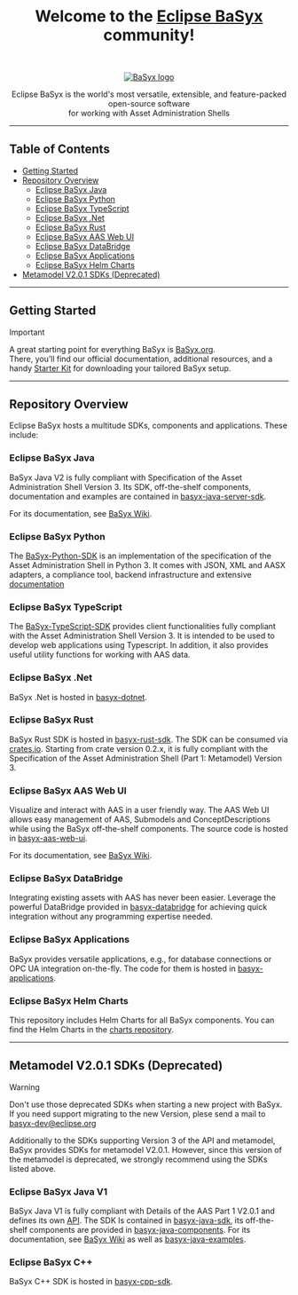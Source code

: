 <h1 align="center">Welcome to the <a href="https://eclipse.dev/basyx/">Eclipse BaSyx</a> community!</h1><br>

<p align="center">
  <a href="https://eclipse.dev/basyx/">
    <img src="https://www.eclipse.org/basyx/img/basyxlogo.png" alt="BaSyx logo">
  </a>
</p>

<p align="center">
  Eclipse BaSyx is the world's most versatile, extensible, and feature-packed open-source software <br> for working with Asset Administration Shells
</p>

---

## Table of Contents
- [Getting Started](#getting-started)
- [Repository Overview](#repository-overview)
  - [Eclipse BaSyx Java](#eclipse-basyx-java)
  - [Eclipse BaSyx Python](#eclipse-basyx-python)
  - [Eclipse BaSyx TypeScript](#eclipse-basyx-typescript)
  - [Eclipse BaSyx .Net](#eclipse-basyx-net)
  - [Eclipse BaSyx Rust](#eclipse-basyx-rust)
  - [Eclipse BaSyx AAS Web UI](#eclipse-basyx-aas-web-ui)
  - [Eclipse BaSyx DataBridge](#eclipse-basyx-databridge)
  - [Eclipse BaSyx Applications](#eclipse-basyx-applications)
  - [Eclipse BaSyx Helm Charts](#eclipse-basyx-charts)
- [Metamodel V2.0.1 SDKs (Deprecated)](#metamodel-v201-sdks-deprecated)

---

## Getting Started

> [!IMPORTANT]
> A great starting point for everything BaSyx is [BaSyx.org](https://basyx.org).  
> There, you’ll find our official documentation, additional resources, and a handy [Starter Kit](https://basyx.org/get-started/introduction) for downloading your tailored BaSyx setup.

---

## Repository Overview

Eclipse BaSyx hosts a multitude SDKs, components and applications. These include:

### Eclipse BaSyx Java
BaSyx Java V2 is fully compliant with Specification of the Asset Administration Shell Version 3. Its SDK, off-the-shelf components, documentation and examples are contained in [basyx-java-server-sdk](https://github.com/eclipse-basyx/basyx-java-server-sdk).

For its documentation, see [BaSyx Wiki](https://wiki.basyx.org/en/latest/content/user_documentation/basyx_components/v2/index.html).

### Eclipse BaSyx Python
The [BaSyx-Python-SDK](https://github.com/eclipse-basyx/basyx-python-sdk) is an implementation of the specification of the  Asset Administration Shell in Python 3. 
It comes with JSON, XML and AASX adapters, a compliance tool, backend infrastructure and extensive [documentation](https://basyx-python-sdk.readthedocs.io/en/latest/)

### Eclipse BaSyx TypeScript
The [BaSyx-TypeScript-SDK](https://github.com/eclipse-basyx/basyx-typescript-sdk) provides client functionalities fully compliant with the Asset Administration Shell Version 3.
It is intended to be used to develop web applications using Typescript. In addition, it also provides useful utility functions for working with AAS data.

### Eclipse BaSyx .Net
BaSyx .Net is hosted in [basyx-dotnet](https://github.com/eclipse-basyx/basyx-dotnet).

### Eclipse BaSyx Rust
BaSyx Rust SDK is hosted in [basyx-rust-sdk](https://github.com/eclipse-basyx/basyx-rust-sdk). The SDK can be consumed via [crates.io](https://crates.io/crates/basyx-rs). Starting from crate version 0.2.x, it is fully compliant with the Specification of the Asset Administration Shell (Part 1: Metamodel) Version 3. 

### Eclipse BaSyx AAS Web UI
Visualize and interact with AAS in a user friendly way. The AAS Web UI allows easy management of AAS, Submodels and ConceptDescriptions while using the BaSyx off-the-shelf components. The source code is hosted in [basyx-aas-web-ui](https://github.com/eclipse-basyx/basyx-aas-web-ui).

For its documentation, see [BaSyx Wiki](https://wiki.basyx.org/en/latest/content/user_documentation/basyx_components/web_ui/index.html).

### Eclipse BaSyx DataBridge
Integrating existing assets with AAS has never been easier. Leverage the powerful DataBridge provided in [basyx-databridge](https://github.com/eclipse-basyx/basyx-databridge) for achieving quick integration without any programming expertise needed.

### Eclipse BaSyx Applications
BaSyx provides versatile applications, e.g., for database connections or OPC UA integration on-the-fly. The code for them is hosted in [basyx-applications](https://github.com/eclipse-basyx/basyx-applications).

### Eclipse BaSyx Helm Charts
This repository includes Helm Charts for all BaSyx components. You can find the Helm Charts in the [charts repository](https://github.com/eclipse-basyx/charts).

---

## Metamodel V2.0.1 SDKs (Deprecated)
> [!WARNING]
> Don't use those deprecated SDKs when starting a new project with BaSyx.  
> If you need support migrating to the new Version, plese send a mail to basyx-dev@eclipse.org
> 
Additionally to the SDKs supporting Version 3 of the API and metamodel, BaSyx provides SDKs for metamodel V2.0.1. However, since this version of the metamodel is deprecated, we strongly recommend using the SDKs listed above. 

### Eclipse BaSyx Java V1
BaSyx Java V1 is fully compliant with Details of the AAS Part 1 V2.0.1 and defines its own [API](https://app.swaggerhub.com/organizations/BaSyx). The SDK Is contained in [basyx-java-sdk](https://github.com/eclipse-basyx/basyx-java-sdk), its off-the-shelf components are provided in [basyx-java-components](https://github.com/eclipse-basyx/basyx-java-components).
For its documentation, see [BaSyx Wiki](http://basyx-wiki.readthedocs.io/) as well as [basyx-java-examples](https://github.com/eclipse-basyx/basyx-java-examples).

### Eclipse BaSyx C++
BaSyx C++ SDK is hosted in [basyx-cpp-sdk](https://github.com/eclipse-basyx/basyx-cpp-sdk).
